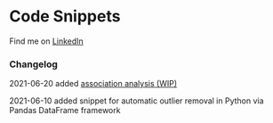 # Code Snippets

Find me on [LinkedIn](https://www.linkedin.com/in/%F0%9F%8C%8F-fabian-rudolf-10a4b4114/)

### Changelog
2021-06-20 added [association analysis (WIP)](https://github.com/fabian-rudolf/snippets/tree/main/association_analysis)

2021-06-10 added snippet for automatic outlier removal in Python via Pandas DataFrame framework
